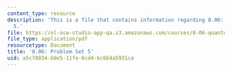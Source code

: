 ```yaml
---
content_type: resource
description: 'This is a file that contains information regarding 8.06: Problem set
  5.'
file: https://ol-ocw-studio-app-qa.s3.amazonaws.com/courses/8-06-quantum-physics-iii-spring-2016/a5c78034b8e511fe8cd4bc664a5931ca_MIT8_06S16_ps5.pdf
file_type: application/pdf
resourcetype: Document
title: '8.06: Problem Set 5'
uid: a5c78034-b8e5-11fe-8cd4-bc664a5931ca
---
```

